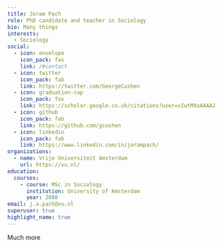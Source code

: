 ```yaml
---
title: Joram Pach
role: PhD candidate and teacher in Sociology
bio: Many things
interests:
  - Sociology
social:
  - icon: envelope
    icon_pack: fas
    link: /#contact
  - icon: twitter
    icon_pack: fab
    link: https://twitter.com/GeorgeCushen
  - icon: graduation-cap
    icon_pack: fas
    link: https://scholar.google.co.uk/citations?user=sIwtMXoAAAAJ
  - icon: github
    icon_pack: fab
    link: https://github.com/gcushen
  - icon: linkedin
    icon_pack: fab
    link: https://www.linkedin.com/in/jorampach/
organizations:
  - name: Vrije Universiteit Amsterdam
    url: https://vu.nl/
education:
  courses:
    - course: MSc in Sociology
      institution: University of Amsterdam
      year: 2008
email: j.a.pach@vu.nl
superuser: true
highlight_name: true
---
```

Much more